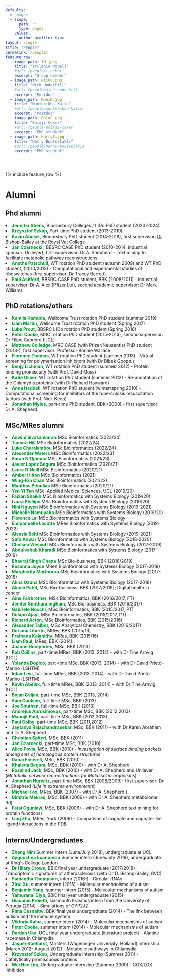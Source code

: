 ```yaml
---
defaults:
  # _pages
  - scope:
      path: ""
      type: pages
    values:
      author_profile: true
layout: single
title: "People"
permalink: /people/
feature_row:
  - image_path: IN.jpeg
    title: "Irilenia Nobeli"
    #url: /people/i-nobeli
    excerpt: "Group Leader"
  - image_path: NickU.png
    title: "Nick Underhill"
    #url: /people/nich-underhill
    excerpt: "Postdoc"
  - image_path: MuniK.jpg
    title: "Munishikha Kalia"
    #url: /people/munishikha-kalia
    excerpt: "Postdoc"
  - image_path: BolaC.png
    title: "Bolaji Coker"
    #url: /people/bolaji-coker
    excerpt: "PhD student"
  - image_path: HarryB.jpg
    title: "Harry Boutselakis"
    #url: /people/harry-boutselakis
    excerpt: "PhD student"

 
---
```

{% include feature_row %}

<h1>Alumni</h1>
<h2>Phd alumni</h2>
<li><font color="#009933"><b>Jennifer Stiens</b></font>, Bloomsbury Colleges / LIDo PhD student (2020-2024) </li>
<li><font color="#009933"><b>Krzysztof Szkop</b></font>, Part-time PhD student (2013-2019).  <br> </li>
<li><font color="#009933"><b>Kavin Abelak</b></font>, Bloomsbury PhD student (2014-2018), first supervisor: <a href="http://www.bishopbailey.org/the-group.html">Dr Bishop-Bailey</a> at the Royal Vet College <br> </li>
<li><font color="#009933"><b>Jan Czarnecki </b></font>, BBSRC CASE PhD student (2010-2014; industrial sponsor: Unilever), first supervisor: Dr A. Shepherd - Text mining to facilitate metabolic pathway reconstructions. </li>
<li><font color="#009933"><b>Anathe Patschull</b></font>, WT rotation PhD student (autumn 2009) and WT PhD student, (2010/2013) - Computational and experimental studies of riboswitches (first supervisor: Dr Tracey Barrett). </li>
<li><font color="#009933"><b>Paul Ashford</b></font>, BBSRC CASE PhD student, BBK (2008/2011) - industrial supervisor: Dr A. Alex (Pfizer Ltd), second academic supervisor: Dr Mark Williams </li>

<h2>PhD rotations/others</h2>  
<li><font color="#009933"><b>Kamila Kamuda</b></font>, Wellcome Trust rotation PhD student (summer 2019) </li>
<li><font color="#009933"><b>Liam Martin</b></font>, Wellcome Trust rotation PhD student (Spring 2017) </li>
<li><font color="#009933"><b>Luba Prout</b></font>, BBSRC LIDo rotation PhD student (Spring 2016) </li>
<li><font color="#009933"><b>Peter Cooke</b></font>, MRC rotation PhD student (2015-2016), second supervisor: Dr Filipe Cabreiro (UCL)</li>
<li><font color="#009933"><b>Matthew Colledge</b></font>, MRC CASE (with Pfizer/Neusentis) PhD student (2013-), first supervisor: Professor Bonnie Wallace </li>
<li><font color="#009933"><b>Florence Thomas</b></font>, WT rotation PhD student (summer 2013) - Virtual screening for polymerisation inhibitors (with Dr Bibek Gooptu) </li>
<li> <font color="#009933"><b>Benjy Lichman</b></font>, WT rotation PhD student (summer 2012) - Protein binding promiscuity (with Prof. David Moss) </li>
<li> <font color="#009933"><b>Katie Oliver</b></font>, WT rotation PhD student (summer 2012) - Re-annotation of the Chlamydia proteins (with Dr Richard Hayward) </li>
<li><font color="#009933"><b>Anna Heddell</b></font>, WT rotation PhD student (winter/spring 2010) - Computational screening for inhibitors of the tuberculosis resuscitation factors (with Prof. Nick Keep)</li>
<li><font color="#009933"><b>Jonathan Myles</b></font>, part-time PhD student, BBK (2008) - first supervisor: Dr A. Shepherd </li>

<h2>MSc/MRes alumni</h2>
<li><font color="#009933"><b>Aswini Sivasankaran</b></font> MSc Bioinformatics (2023/24)</li>
<li><font color="#009933"><b>Tamara Hill</b></font> MSc Bioinformatics (2022/24)</li>
<li><font color="#009933"><b>Luke Charalambou</b></font> MSc Bioinformatics (2022/24)</li>
<li><font color="#009933"><b>Alexander Waters</b></font> MSc Bioinformatics (2022/23)</li>
<li><font color="#009933"><b>Sarah N'Djomon</b></font> MSc Bioinformatics (2021/23)</li>
<li><font color="#009933"><b>Javier Lopez Segura</b></font> MSc Bioinformatics (2020/21)</li>
<li><font color="#009933"><b>Laura O'Neill </b></font> MSc Bioinformatics (2020/21)</li>
<li><font color="#009933"><b>Amber Hilton </b></font> MSc Bioinformatics (2021)</li>
<li><font color="#009933"><b>Wing-Kin Chan </b></font> MSc Bioinformatics (2021/22)</li>
<li><font color="#009933"><b>Manthos Pitoulias</b></font> MSc Bioinformatics (2020/21)</li>
<li><font color="#009933"><b>Yen Yi Tan</b></font> MSci Applied Medical Sciences, UCL (2019/20)</li>
<li><font color="#009933"><b>Faizan Shaikh</b></font> MSc Bioinformatics with Systems Biology (2019/20)</li>
<li><font color="#009933"><b>Laura Phillips</b></font> MSc Bioinformatics with Systems Biology (2019/20)</li>
<li><font color="#009933"><b>Nini Nguyen</b></font> MSc Bioinformatics with Systems Biology (2019-2021)</li>
<li><font color="#009933"><b>Michelle Namuyaba</b></font> MSc Bioinformatics with Systems Biology (2019/20)</li>
<li><font color="#009933"><b>Florence Lai</b></font> MSc Bioinformatics with Systems Biology</li>
<li><font color="#009933"><b>Emmanuelle Lacotte</b></font> MRes Bioinformatics with Systems Biology (2019-2022)</li>
<li><font color="#009933"><b>Alessia Boiti</b></font> MSc Bioinformatics with Systems Biology (2019-2021)</li>
<li><font color="#009933"><b>Safa Anwar</b></font> MSc Bioinformatics with Systems Biology (2018-2020)</li>
<li><font color="#009933"><b>Chelsea Wescott</b></font> MSc Bioinformatics with Systems Biology (2017-2019)</li>
<li><font color="#009933"><b>Abdulvahab Kharadi</b></font> MSc Bioinformatics with Systems Biology (2017-2019)</li>
<li><font color="#009933"><b>Bhavraj Singh Chana</b></font> MSc Bio-business, BBK (2018/2019)</li>
<li><font color="#009933"><b>Rosanna Joyce</b> </font>MRes Bioinformatics with Systems Biology (2017-2018)<br></li>
<li><font color="#009933"><b>Margherita Martorana</b> </font>MSc Bioinformatics with Systems Biology (2017-2018)<br></li>
<li><font color="#009933"><b>Alina Ozuna</b> </font>MSc Bioinformatics with Systems Biology (2017-2018)<br></li>
<li><font color="#009933"><b>Akash Patel</b></font>, MSc Bio-business, BBK (2017/2019); Digital health in cancer </li>
<li><font color="#009933"><b>Aine Fairbrother</b></font>, MSc Bioinformatics, BBK (2016/2017, FT)</li>
<li><font color="#009933"><b>Jenifer Suntharalingham</b></font>, MSc Bio-business, BBK (2016/2017) </li>
<li><font color="#009933"><b>Gabriele Nocchi</b></font>, MSc Bioinformatics, BBK (2015/2017, PT)</li>
<li><font color="#009933"><b>Dolapo Ajayi</b></font>, MSc Bioinformatics, BBK (2015/2017, PT)</li>
<li><font color="#009933"><b>Richard Acton</b></font>, MSc Bioinformatics, BBK (2015/2016)</li>
<li><font color="#009933"><b>Alexander Talbot</b></font>, MSc Analytical Chemistry, BBK (2016/2017) </li>
<li><font color="#009933"><b>Doriano Liberto</b></font>, MRes, BBK (2015/16) </li>
<li><font color="#009933"><b>Prathana Kalanithy</b></font>, MRes, BBK (2015/16) </li>
<li><font color="#009933"><b>Liam Paul</b></font>, MRes, BBK (2014) </li>
<li><font color="#009933"><b>Joanne Humphries</b></font>, MSc, BBK (2013) </li>
<li><font color="#009933"><b>Rob Collins</b></font>, part-time MRes, BBK (2013, 2014) - with Dr Tine Arnvig (UCL)</li>
<li><font color="#009933"><b>Yolanda Dopico</b></font>, part-time MSc, BBK (2013, 2014)  - with Dr David Prieto-Marino (LSHTM)</li>
<li><font color="#009933"><b>Inbar Levi</b></font>, full-time MRes, BBK (2013, 2014)  - with Dr David Prieto-Marino (LSHTM)</li>
<li><font color="#009933"><b>Kavin Abelak</b></font>, full-time MRes, BBK (2013, 2014)  - with Dr Tine Arnvig (UCL)</li>
<li><font color="#009933"><b>Bojan Cvijan</b></font>, part-time MSc, BBK (2013, 2014) </li>
<li><font color="#009933"><b>Sam Coulson</b></font>, full-time MSc, BBK (2013) </li>
<li><font color="#009933"><b>Joe Southan</b></font>, full-time MSc, BBK (2013) </li>
<li><font color="#009933"><b>Andrejus Abrosimovas</b></font>, part-time MSc, BBK (2012,2013) </li>
<li><font color="#009933"><b>Manojit Paul</b></font>, part-time MSc, BBK (2012,2013) </li>
<li><font color="#009933"><b>Paul Golby</b></font>, part-time MSc, BBK (2011,2012) </li>
<li><font color="#009933"><b>Jaytanya Rajachandrasekar</b></font>, MSc, BBK (2011) - with Dr Karen Abraham and Dr A. Shepherd </li>
<li><font color="#009933"><b>Christian Spiteri</b></font>, MSc, BBK (2011) </li>
<li><font color="#009933"><b>Jan Czarnecki</b></font>, part-time MSc, BBK (2010) </li>
<li><font color="#009933"><b>Alice Povia</b></font>, MSc, BBK (2010) - <i>Investigation of surface binding pockets among sets of homologous protein structures </i></li>
<li><font color="#009933"><b>Danai Fimereli</b></font>, MSc, BBK (2010) - <i> </i></li>
<li><font color="#009933"><b>Khaleda Begum</b></font>, MSc, BBK (2010) - with Dr A. Shepherd </li>
<li><font color="#009933"><b>Rosalind Jack</b></font>, MSc, BBK (2010) - with Dr A. Shepherd and Unilever (<i>Metabolic network reconstructions for Malassezia organisms</i>)</li>
<li><font color="#009933"><b>Jonathan Hurwitz</b></font>, part-time MSc, BBK (2008/2009)- first supervisor: Dr A. Shepherd (<i>Life in extreme environments</i>) </li>
<li><font color="#009933"><b>Michael Fox</b></font>, MRes, BBK (2007) - with Dr A. Shepherd ) </li>
<li><font color="#009933"><b>Dimitris Mekras</b></font>, MSc, BBK (2006) - with Dr A. Shepherd metabolome 3d)</li>
<li><font color="#009933"><b>Fatai Ogunlayi</b></font>, MSc, BBK (2006) - with Dr A. Shepherd text mining for protein functions) </li>
<li><font color="#009933"><b>Ling Zhu</b></font>, MRes, York (2006) - Comparison of cognate and cognate-like ligand interactions in the PDB </li>
                                

<h2>Interns/Undergraduates</h2>
<li><font color="#009933"><b>Zheng Nim</b></font> Summer intern (June/July 2018), undergraduate at UCL</li>
<li><font color="#009933"><b>Aygoustina Economou</b></font> Summer intern (June/July 2018), undergraduate at King's College London </li>
<li><font color="#009933"><b>Dr Hilary Crowe</b></font>, BBK final year undergraduate (2017/2018)- Trancriptomic signatures of atherosclerosis (with Dr D. Bishop-Bailey, RVC)</li>
<li><font color="#009933"><b>Samantha Thompson</b></font>, intern (2016-) - Circular RNAs</li>
<li><font color="#009933"><b>Zirui Xu</b></font>, summer intern (2015) - Molecular mechanisms of autism</li>
<li><font color="#009933"><b>Benjamin Yang</b></font>, summer intern (2015) - Molecular mechanisms of autism</li>
<li><font color="#009933"><b>Yamuranai Diya</b></font>, BBK final year undergraduate (2015)- </li>
<li><font color="#009933"><b>Giacomo Proietti</b></font>, six-month Erasmus intern from the University of Perugia (2014) - Simulations of CYP2J2</li>
<li><font color="#009933"><b>Rima Cesnaitw</b></font>, BBK final year undergraduate (2014) - The link between autism and the immune system</li>
<li><font color="#009933"><b>Viktoria Kalna</b></font>, summer intern (2014) - Molecular mechanisms of autism</li>
<li><font color="#009933"><b>Peter Cooke</b></font>, summer intern (2014) - Molecular mechanisms of autism</li>
<li><font color="#009933"><b>Dardan Uka</b></font>, UCL final year undergraduate (literature project) - Alanine racemase in Chlamydia</li>
<li><font color="#009933"><b>Jasper Koehorst</b></font>, Masters (Wageningen University, Holland) internship   (March 2012- August 2012) - Metabolic pathways in Chlamydia</li>
<li><font color="#009933"><b>Krzysztof Szkop</b></font>, Undergraduate internship   (Summer 2011) - Catalytically promiscuous proteins </li>
<li><font color="#009933"><b>Wei Nee Lim</b></font>, Undergraduate internship   (Summer 2009) - COX/LOX inhibition</li>



